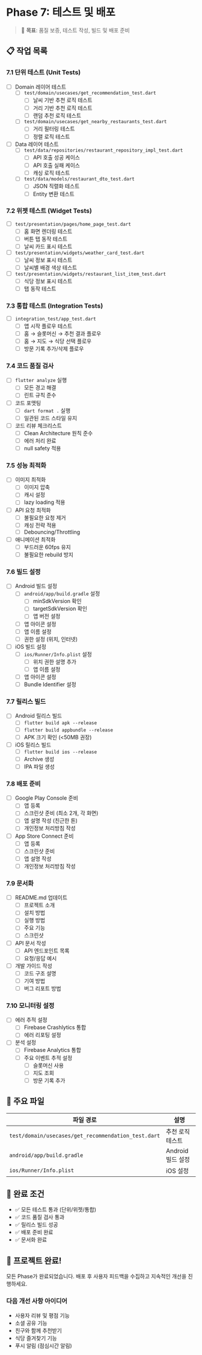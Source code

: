 # Phase 7: 테스트 및 배포

> 🎯 **목표**: 품질 보증, 테스트 작성, 빌드 및 배포 준비

## 📋 작업 목록

### 7.1 단위 테스트 (Unit Tests)
- [ ] Domain 레이어 테스트
  - [ ] `test/domain/usecases/get_recommendation_test.dart`
    - [ ] 날씨 기반 추천 로직 테스트
    - [ ] 거리 기반 추천 로직 테스트
    - [ ] 랜덤 추천 로직 테스트
  - [ ] `test/domain/usecases/get_nearby_restaurants_test.dart`
    - [ ] 거리 필터링 테스트
    - [ ] 정렬 로직 테스트
- [ ] Data 레이어 테스트
  - [ ] `test/data/repositories/restaurant_repository_impl_test.dart`
    - [ ] API 호출 성공 케이스
    - [ ] API 호출 실패 케이스
    - [ ] 캐싱 로직 테스트
  - [ ] `test/data/models/restaurant_dto_test.dart`
    - [ ] JSON 직렬화 테스트
    - [ ] Entity 변환 테스트

### 7.2 위젯 테스트 (Widget Tests)
- [ ] `test/presentation/pages/home_page_test.dart`
  - [ ] 홈 화면 렌더링 테스트
  - [ ] 버튼 탭 동작 테스트
  - [ ] 날씨 카드 표시 테스트
- [ ] `test/presentation/widgets/weather_card_test.dart`
  - [ ] 날씨 정보 표시 테스트
  - [ ] 날씨별 배경 색상 테스트
- [ ] `test/presentation/widgets/restaurant_list_item_test.dart`
  - [ ] 식당 정보 표시 테스트
  - [ ] 탭 동작 테스트

### 7.3 통합 테스트 (Integration Tests)
- [ ] `integration_test/app_test.dart`
  - [ ] 앱 시작 플로우 테스트
  - [ ] 홈 → 슬롯머신 → 추천 결과 플로우
  - [ ] 홈 → 지도 → 식당 선택 플로우
  - [ ] 방문 기록 추가/삭제 플로우

### 7.4 코드 품질 검사
- [ ] `flutter analyze` 실행
  - [ ] 모든 경고 해결
  - [ ] 린트 규칙 준수
- [ ] 코드 포맷팅
  - [ ] `dart format .` 실행
  - [ ] 일관된 코드 스타일 유지
- [ ] 코드 리뷰 체크리스트
  - [ ] Clean Architecture 원칙 준수
  - [ ] 에러 처리 완료
  - [ ] null safety 적용

### 7.5 성능 최적화
- [ ] 이미지 최적화
  - [ ] 이미지 압축
  - [ ] 캐시 설정
  - [ ] lazy loading 적용
- [ ] API 요청 최적화
  - [ ] 불필요한 요청 제거
  - [ ] 캐싱 전략 적용
  - [ ] Debouncing/Throttling
- [ ] 애니메이션 최적화
  - [ ] 부드러운 60fps 유지
  - [ ] 불필요한 rebuild 방지

### 7.6 빌드 설정
- [ ] Android 빌드 설정
  - [ ] `android/app/build.gradle` 설정
    - [ ] minSdkVersion 확인
    - [ ] targetSdkVersion 확인
    - [ ] 앱 버전 설정
  - [ ] 앱 아이콘 설정
  - [ ] 앱 이름 설정
  - [ ] 권한 설정 (위치, 인터넷)
- [ ] iOS 빌드 설정
  - [ ] `ios/Runner/Info.plist` 설정
    - [ ] 위치 권한 설명 추가
    - [ ] 앱 이름 설정
  - [ ] 앱 아이콘 설정
  - [ ] Bundle Identifier 설정

### 7.7 릴리스 빌드
- [ ] Android 릴리스 빌드
  - [ ] `flutter build apk --release`
  - [ ] `flutter build appbundle --release`
  - [ ] APK 크기 확인 (<50MB 권장)
- [ ] iOS 릴리스 빌드
  - [ ] `flutter build ios --release`
  - [ ] Archive 생성
  - [ ] IPA 파일 생성

### 7.8 배포 준비
- [ ] Google Play Console 준비
  - [ ] 앱 등록
  - [ ] 스크린샷 준비 (최소 2개, 각 화면)
  - [ ] 앱 설명 작성 (친근한 톤)
  - [ ] 개인정보 처리방침 작성
- [ ] App Store Connect 준비
  - [ ] 앱 등록
  - [ ] 스크린샷 준비
  - [ ] 앱 설명 작성
  - [ ] 개인정보 처리방침 작성

### 7.9 문서화
- [ ] README.md 업데이트
  - [ ] 프로젝트 소개
  - [ ] 설치 방법
  - [ ] 실행 방법
  - [ ] 주요 기능
  - [ ] 스크린샷
- [ ] API 문서 작성
  - [ ] API 엔드포인트 목록
  - [ ] 요청/응답 예시
- [ ] 개발 가이드 작성
  - [ ] 코드 구조 설명
  - [ ] 기여 방법
  - [ ] 버그 리포트 방법

### 7.10 모니터링 설정
- [ ] 에러 추적 설정
  - [ ] Firebase Crashlytics 통합
  - [ ] 에러 리포팅 설정
- [ ] 분석 설정
  - [ ] Firebase Analytics 통합
  - [ ] 주요 이벤트 추적 설정
    - [ ] 슬롯머신 사용
    - [ ] 지도 조회
    - [ ] 방문 기록 추가

## 📝 주요 파일

| 파일 경로 | 설명 |
|-----------|------|
| `test/domain/usecases/get_recommendation_test.dart` | 추천 로직 테스트 |
| `android/app/build.gradle` | Android 빌드 설정 |
| `ios/Runner/Info.plist` | iOS 설정 |

## 🎯 완료 조건

- ✅ 모든 테스트 통과 (단위/위젯/통합)
- ✅ 코드 품질 검사 통과
- ✅ 릴리스 빌드 성공
- ✅ 배포 준비 완료
- ✅ 문서화 완료

## 🎉 프로젝트 완료!

모든 Phase가 완료되었습니다. 배포 후 사용자 피드백을 수집하고 지속적인 개선을 진행하세요.

### 다음 개선 사항 아이디어
- 사용자 리뷰 및 평점 기능
- 소셜 공유 기능
- 친구와 함께 추천받기
- 식당 즐겨찾기 기능
- 푸시 알림 (점심시간 알림)
